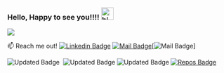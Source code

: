 ### Hello, Happy to see you!!!! <img src="https://user-images.githubusercontent.com/1303154/88677602-1635ba80-d120-11ea-84d8-d263ba5fc3c0.gif" width="28px" height="28px" alt="hi">

<a href="https://elangosubramani.github.io"><img src="ELANGO.gif"></a>




<!-- retro visitor counter -->

<!-- <p align="center"> 
  <img src="https://profile-counter.glitch.me/ElangoSubramani/count.svg"/>
</p> -->



:mailbox: Reach me out!
  [![Linkedin Badge](https://img.shields.io/badge/-ELANGO_S-0e76a8?style=flat&labelColor=0e76a8&logo=linkedin&logoColor=white)](https://www.linkedin.com/in/elangosubramani/) [![Mail Badge](https://img.shields.io/badge/-elangoraj651@gmail.com-c0392b?style=flat&labelColor=c0392b&logo=gmail&logoColor=white)](mailto:elangoraj651@gmail.com)[![Mail Badge](https://img.shields.io/badge/-9788371912-0e76a8?style=flat&labelColor=0e76a8&logo=telegram&logoColor=white)]







![Updated Badge](https://badges.pufler.dev/updated/ElangoSubramani/git-badges)&nbsp;&nbsp;![Updated Badge](https://komarev.com/ghpvc/?username=ElangoSubramani&label=Profile%20views&color=0e75b6&style=flat) ![Updated Badge](https://badges.pufler.dev/commits/yearly/ElangoSubramani)  [![Repos Badge](https://badges.pufler.dev/repos/ElangoSubramani)](https://badges.pufler.dev)


<!-- https://badges.pufler.dev/commits/monthly/ElangoSubramani -->



